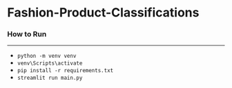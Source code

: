 # Fashion-Product-Classifications

### How to Run
----------------------------------------
* ```python -m venv venv```
* ```venv\Scripts\activate```
* ```pip install -r requirements.txt```
* ```streamlit run main.py```
